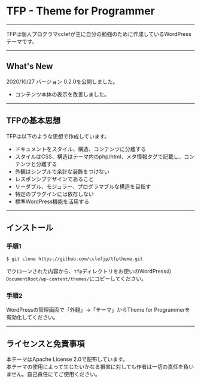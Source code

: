 # TFP - Theme for Programmer

---

TFPは個人プログラマcclefが主に自分の勉強のために作成しているWordPressテーマです。

---

## What's New

2020/10/27 バージョン 0.2.0を公開しました。

* コンテンツ本体の表示を改善しました。

---

## TFPの基本思想

TFPは以下のような思想で作成しています。

* ドキュメントをスタイル、構造、コンテンツに分離する
* スタイルはCSS、構造はテーマ内のphp/html、メタ情報タグで記載し、コンテンツと分離する
* 外観はシンプルで余計な装飾をつけない
* レスポンシブデザインであること
* リーダブル、モジュラー、プログラマブルな構造を目指す
* 特定のプラグインには依存しない
* 標準WordPress機能を活用する

---

## インストール

### 手順1

```sh
$ git clone https://github.com/cclefjp/tfptheme.git
```
でクローンされた内容から、`tfp`ディレクトリをお使いのWordPressの`DocumentRoot/wp-content/themes/`にコピーしてください。

### 手順2
WordPressの管理画面で「外観」→「テーマ」からTheme for Programmerを有効化してください。

---

## ライセンスと免責事項

本テーマはApache License 2.0で配布しています。  
本テーマの使用によって生じたいかなる損害に対しても作者は一切の責任を負いません。自己責任にてご使用ください。
